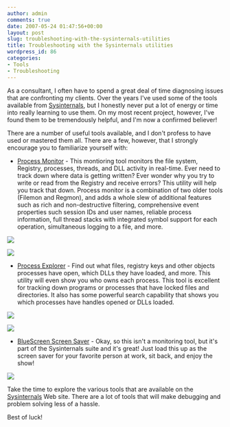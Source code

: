 ```yaml
---
author: admin
comments: true
date: 2007-05-24 01:47:56+00:00
layout: post
slug: troubleshooting-with-the-sysinternals-utilities
title: Troubleshooting with the Sysinternals utilities
wordpress_id: 86
categories:
- Tools
- Troubleshooting
---
```


As a consultant, I often have to spend a great deal of time diagnosing issues that are confronting my clients. Over the years I've used some of the tools available from [Sysinternals](http://www.microsoft.com/technet/sysinternals/default.mspx), but I honestly never put a lot of energy or time into really learning to use them. On my most recent project, however, I've found them to be tremendously helpful, and I'm now a confirmed believer!

There are a number of useful tools available, and I don't profess to have used or mastered them all. There are a few, however, that I strongly encourage you to familiarize yourself with:

  * [Process Monitor](http://www.microsoft.com/technet/sysinternals/ProcessesAndThreads/processmonitor.mspx) - This montioring tool monitors the file system, Registry, processes, threads, and DLL activity in real-time. Ever need to track down where data is getting written? Ever wonder why you try to write or read from the Registry and receive errors? This utility will help you track that down. Process monitor is a combination of two older tools (Filemon and Regmon), and adds a whole slew of additional features such as rich and non-destructive filtering, comprehensive event properties such session IDs and user names, reliable process information, full thread stacks with integrated symbol support for each operation, simultaneous logging to a file, and more.

[![](https://wadewegner.blob.core.windows.net/wordpress/content/binary/WindowsLiveWriter/TroubleshootingwiththeSysinternalsutilit_10F4D/ProcessMonitor_thumb.gif)](https://wadewegner.blob.core.windows.net/wordpress/content/binary/WindowsLiveWriter/TroubleshootingwiththeSysinternalsutilit_10F4D/ProcessMonitor%5B2%5D.gif)

[![](https://wadewegner.blob.core.windows.net/wordpress/content/binary/WindowsLiveWriter/TroubleshootingwiththeSysinternalsutilit_10F4D/ProcessMonitor2_thumb.gif)](https://wadewegner.blob.core.windows.net/wordpress/content/binary/WindowsLiveWriter/TroubleshootingwiththeSysinternalsutilit_10F4D/ProcessMonitor2%5B2%5D.gif)

  * [Process Explorer](http://www.microsoft.com/technet/sysinternals/Security/ProcessExplorer.mspx) - Find out what files, registry keys and other objects processes have open, which DLLs they have loaded, and more. This utility will even show you who owns each process. This tool is excellent for tracking down programs or processes that have locked files and directories. It also has some powerful search capability that shows you which processes have handles opened or DLLs loaded.

[![](https://wadewegner.blob.core.windows.net/wordpress/content/binary/WindowsLiveWriter/TroubleshootingwiththeSysinternalsutilit_10F4D/ProcessExplorer_thumb.gif)](https://wadewegner.blob.core.windows.net/wordpress/content/binary/WindowsLiveWriter/TroubleshootingwiththeSysinternalsutilit_10F4D/ProcessExplorer%5B2%5D.gif)

[![](https://wadewegner.blob.core.windows.net/wordpress/content/binary/WindowsLiveWriter/TroubleshootingwiththeSysinternalsutilit_10F4D/ProcessExplorer2_thumb.gif)](https://wadewegner.blob.core.windows.net/wordpress/content/binary/WindowsLiveWriter/TroubleshootingwiththeSysinternalsutilit_10F4D/ProcessExplorer2%5B2%5D.gif)

  * [BlueScreen Screen Saver](http://www.microsoft.com/technet/sysinternals/Miscellaneous/BlueScreen.mspx) - Okay, so this isn't a monitoring tool, but it's part of the Sysinternals suite and it's great! Just load this up as the screen saver for your favorite person at work, sit back, and enjoy the show!

![](https://wadewegner.blob.core.windows.net/wordpress/content/binary/bluescreenofdeath.gif)[](https://wadewegner.blob.core.windows.net/wordpress/content/binary/WindowsLiveWriter/TroubleshootingwiththeSysinternalsutilit_10F4D/bsod%5B2%5D.jpg)

Take the time to explore the various tools that are available on the [Sysinternals](http://www.microsoft.com/technet/sysinternals/default.mspx) Web site. There are a lot of tools that will make debugging and problem solving less of a hassle.

Best of luck!
